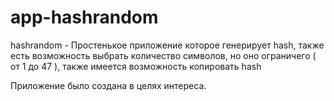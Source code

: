 # app-hashrandom
hashrandom - Простенькое приложение которое генерирует hash, также есть возможность выбрать количество символов, но оно ограничего ( от 1 до 47 ), также имеется возможность копировать hash

Приложение было создана в целях интереса.
